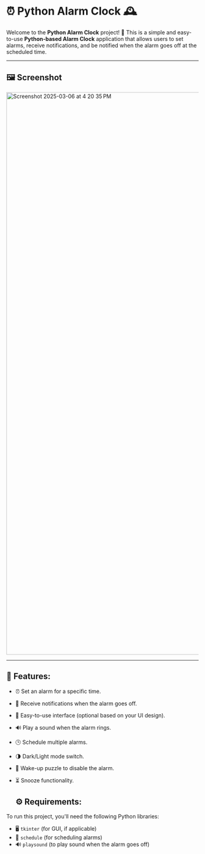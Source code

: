 # ⏰ Python Alarm Clock 🕰️

Welcome to the **Python Alarm Clock** project! 🎉 This is a simple and easy-to-use **Python-based Alarm Clock** application that allows users to set alarms, receive notifications, and be notified when the alarm goes off at the scheduled time.

---

## 🖼️ Screenshot
<img width="1470" alt="Screenshot 2025-03-06 at 4 20 35 PM" src="https://github.com/user-attachments/assets/a696322d-c233-41e2-ae32-dcd2308ae5db" />


---

## 🚀 Features:
- ⏰ Set an alarm for a specific time.
- 🔔 Receive notifications when the alarm goes off.
- 🎨 Easy-to-use interface (optional based on your UI design).
- 🔊 Play a sound when the alarm rings.
- 🕒 Schedule multiple alarms.
- 🌗 Dark/Light mode switch.
- 🧩 Wake-up puzzle to disable the alarm.
- ⏳ Snooze functionality.

  ## ⚙️ Requirements:
To run this project, you'll need the following Python libraries:

- 🖥️ `tkinter` (for GUI, if applicable)
- 📅 `schedule` (for scheduling alarms)
- 🔊 `playsound` (to play sound when the alarm goes off)
